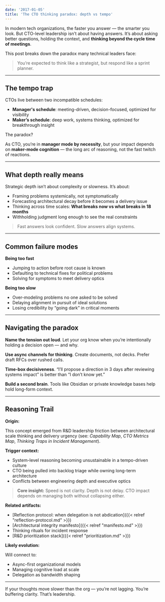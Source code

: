 ```yaml
---
date: '2017-01-05'
title: 'The CTO thinking paradox: depth vs tempo'
---
```


In modern tech organizations, the faster you answer — the smarter you look. But CTO-level leadership isn’t about having answers. It’s about asking better questions, holding the context, and **thinking beyond the cycle time of meetings**.

This post breaks down the paradox many technical leaders face:

> You’re expected to think like a strategist, but respond like a sprint planner.

---

## The tempo trap

CTOs live between two incompatible schedules:

- **Manager's schedule**: meeting-driven, decision-focused, optimized for visibility
- **Maker’s schedule**: deep work, systems thinking, optimized for breakthrough insight

The paradox?  

As CTO, you’re in **manager mode by necessity**, but your impact depends on **maker-mode cognition** — the long arc of reasoning, not the fast twitch of reactions.

---

## What depth really means

Strategic depth isn’t about complexity or slowness. It’s about:

- Framing problems systemically, not symptomatically
- Forecasting architectural decay before it becomes a delivery issue
- Thinking across time scales: **What breaks now vs what breaks in 18 months**
- Withholding judgment long enough to see the real constraints

> Fast answers look confident. Slow answers align systems.

---

## Common failure modes

**Being too fast**

- Jumping to action before root cause is known  
- Defaulting to technical fixes for political problems  
- Solving for symptoms to meet delivery optics

**Being too slow**

- Over-modeling problems no one asked to be solved  
- Delaying alignment in pursuit of ideal solutions  
- Losing credibility by “going dark” in critical moments

---

## Navigating the paradox

**Name the tension out loud**. Let your org know when you’re intentionally holding a decision open — and why.

**Use async channels for thinking**. Create documents, not decks. Prefer draft RFCs over rushed calls.

**Time-box decisiveness**. “I’ll propose a direction in 3 days after reviewing systems impact” is better than “I don’t know yet.”

**Build a second brain**. Tools like Obsidian or private knowledge bases help hold long-form context.

---

## Reasoning Trail

**Origin:**

This concept emerged from R&D leadership friction between architectural scale thinking and delivery urgency (see: *Capability Map*, *CTO Metrics Map*, *Thinking Traps in Incident Management*).

**Trigger context:**

- System-level reasoning becoming unsustainable in a tempo-driven culture  
- CTO being pulled into backlog triage while owning long-term architecture  
- Conflicts between engineering depth and executive optics

> **Core insight:**  Speed is not clarity. Depth is not delay. CTO impact depends on managing both without collapsing either.

**Related artifacts:** 

- [Reflection protocol: when delegation is not abdication]({{< relref "reflection-protocol.md" >}})
- [Architectural integrity manifesto]({{< relref "manifesto.md" >}})
- Thinking rituals for incident response
- [R&D prioritization stack]({{< relref "prioritization.md" >}})

**Likely evolution:** 

Will connect to:

- Async-first organizational models  
- Managing cognitive load at scale  
- Delegation as bandwidth shaping

---

If your thoughts move slower than the org — you’re not lagging. 
You’re buffering clarity. That’s leadership.

